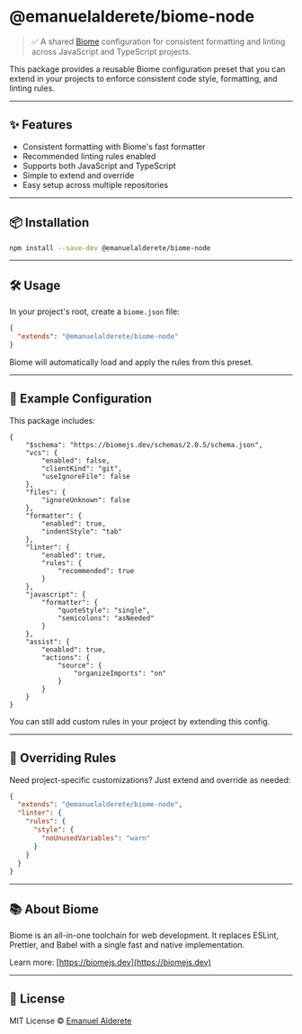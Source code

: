# @emanuelalderete/biome-node

> ✅ A shared [Biome](https://biomejs.dev/) configuration for consistent formatting and linting across JavaScript and TypeScript projects.

This package provides a reusable Biome configuration preset that you can extend in your projects to enforce consistent code style, formatting, and linting rules.

---

## ✨ Features

- Consistent formatting with Biome's fast formatter
- Recommended linting rules enabled
- Supports both JavaScript and TypeScript
- Simple to extend and override
- Easy setup across multiple repositories

---

## 📦 Installation

```bash
npm install --save-dev @emanuelalderete/biome-node
````

---

## 🛠 Usage

In your project's root, create a `biome.json` file:

```json
{
  "extends": "@emanuelalderete/biome-node"
}
```

Biome will automatically load and apply the rules from this preset.

---

## 🧪 Example Configuration

This package includes:

```jsonc
{
	"$schema": "https://biomejs.dev/schemas/2.0.5/schema.json",
	"vcs": {
		"enabled": false,
		"clientKind": "git",
		"useIgnoreFile": false
	},
	"files": {
		"ignoreUnknown": false
	},
	"formatter": {
		"enabled": true,
		"indentStyle": "tab"
	},
	"linter": {
		"enabled": true,
		"rules": {
			"recommended": true
		}
	},
	"javascript": {
		"formatter": {
			"quoteStyle": "single",
			"semicolons": "asNeeded"
		}
	},
	"assist": {
		"enabled": true,
		"actions": {
			"source": {
				"organizeImports": "on"
			}
		}
	}
}
```

You can still add custom rules in your project by extending this config.

---

## 🧩 Overriding Rules

Need project-specific customizations? Just extend and override as needed:

```json
{
  "extends": "@emanuelalderete/biome-node",
  "linter": {
    "rules": {
      "style": {
        "noUnusedVariables": "warn"
      }
    }
  }
}
```

---

## 📚 About Biome

Biome is an all-in-one toolchain for web development. It replaces ESLint, Prettier, and Babel with a single fast and native implementation.

Learn more: [https://biomejs.dev](https://biomejs.dev)

---

## 📄 License

MIT License © [Emanuel Alderete](https://github.com/EmanuelAlderete)